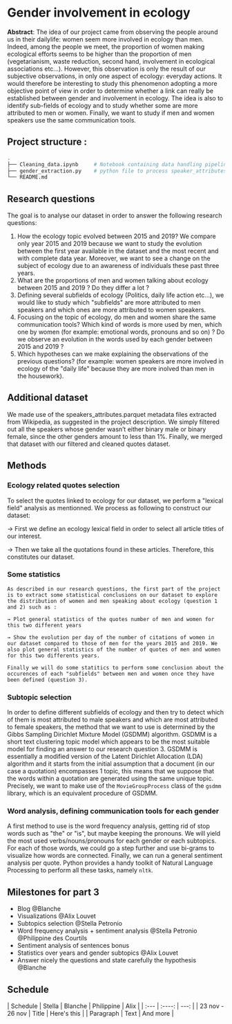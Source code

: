 # Gender involvement in ecology

**Abstract**: 
The idea of our project came from observing the people around us in their dailylife: women seem more involved in ecology than men. Indeed, among the people we meet, the proportion of women making ecological efforts seems to be higher than the proportion of men (vegetarianism, waste reduction, second hand, involvement in ecological associations etc...). However, this observation is only the result of our subjective observations, in only one aspect of ecology: everyday actions. It would therefore be interesting to study this phenomenon adopting a more objective point of view in order to determine whether a link can really be established between gender and involvement in ecology. The idea is also to identify sub-fields of ecology and to study whether some are more attributed to men or women. Finally, we want to study if men and women speakers use the same communication tools.

## Project structure :

```bash
.
├── Cleaning_data.ipynb     # Notebook containing data handling pipeline and initial analysis
├── gender_extraction.py    # python file to process speaker_attributes.parquet
└── README.md
```
## Research questions

The goal is to analyse our dataset in order to answer the following research questions: 

1. How the ecology topic evolved between 2015 and 2019? We compare only year 2015 and 2019 because we want to study the evolution between the first year available in the dataset and the most recent and with complete data year. Moreover, we want to see a change on the subject of ecology due to an awareness of individuals these past three years.
2. What are the proportions of men and women talking about ecology between 2015 and 2019 ? Do they differ a lot ?
3. Defining several subfields of ecology (Politics, daily life action etc...), we would like to study which "subfields" are more attributed to men speakers and which ones are more attributed to women speakers.
4. Focusing on the topic of ecology, do men and women share the same communication tools? Which kind of words is more used by men, which one by women (for example: emotional words, pronouns and so on) ? Do we observe an evolution in the words used by each gender between 2015 and 2019 ?
5. Which hypotheses can we make explaining the observations of the previous questions? (for example: women speakers are more involved in ecology of the "daily life" because they are more inolved than men in the housework).

## Additional dataset 
We made use of the speakers_attributes.parquet metadata files extracted from Wikipedia, as suggested in the project description. We simply filtered out all the speakers whose gender wasn’t either binary male or binary female, since the other genders amount to less than 1%. Finally, we merged that dataset with our filtered and cleaned quotes dataset.

## Methods

### Ecology related quotes selection
To select the quotes linked to ecology for our dataset, we perform a "lexical field" analysis as mentionned. We process as following to construct our dataset:

→ First we define an ecology lexical field in order to select all article titles of our interest.

→ Then we take all the quotations found in these articles. Therefore, this constitutes our dataset.

### Some statistics
    
    As described in our research questions, the first part of the project is to extract some statistical conclusions on our dataset to explore the distribution of women and men speaking about ecology (question 1 and 2) such as : 
    
    → Plot general statistics of the quotes number of men and women for this two different years
    
    → Show the evolution per day of the number of citations of women in our dataset compared to those of men for the years 2015 and 2019. We also plot general statistics of the number of quotes of men and women for this two differents years. 
    
    Finally we will do some statitics to perform some conclusion about the occurences of each "subfields" between men and women once they have been defined (question 3). 
    
### Subtopic selection

  In order to define different subfields of ecology and then try to detect which of them is most attributed to male speakers and which are most attributed to female speakers, the method that we want to use is determined by the Gibbs Sampling Dirichlet Mixture Model (GSDMM) algorithm. GSDMM is a short text clustering topic model which appears to be the most suitable model for finding an answer to our research question 3. GSDMM is essentially a modified version of the Latent Dirichlet Allocation (LDA) algorithm and it starts from the initial assumption that a document (in our case a quotation) encompasses 1 topic, this means that we suppose that the words within a quotation are generated using the same unique topic. Precisely, we want to make use of the `MovieGroupProcess` class of the `gsdmm` library, which is an equivalent procedure of GSDMM.
  
### Word analysis, defining communication tools for each gender

  A first method to use is the word frequency analysis, getting rid of stop words such as "the" or "is", but maybe keeping the pronouns. We will yield the most used verbs/nouns/pronouns for each gender or each subtopics. For each of those words, we could go a step further and use bi-grams to visualize how words are connected. Finally, we can run a general sentiment analysis per quote. Python provides a handy toolkit of Natural Language Processing to perform all these tasks, namely `nltk`.

## Milestones for part 3

- Blog @Blanche
- Visualizations @Alix Louvet
- Subtopics selection @Stella Petronio
- Word frequency analysis + sentiment analysis @Stella Petronio @Philippine des Courtils
- Sentiment analysis of sentences bonus 
- Statistics over years and gender subtopics @Alix Louvet
- Answer nicely the questions and state carefully the hypothesis @Blanche

## Schedule

| Schedule             | Stella      | Blanche       | Philippine   | Alix    |
| :---                 |    :----:   |          ---: |
| 23 nov - 26 nov      | Title       | Here's this   |
| Paragraph   | Text        | And more      |
